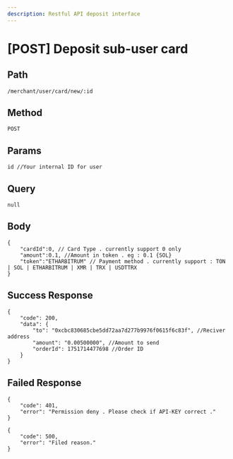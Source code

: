 ```yaml
---
description: Restful API deposit interface
---
```


# \[POST] Deposit sub-user card

## Path

```
/merchant/user/card/new/:id
```

## Method

```
POST
```

## Params

```
id //Your internal ID for user
```

## Query

```
null
```

## Body

```
{
    "cardId":0, // Card Type . currently support 0 only
    "amount":0.1, //Amount in token . eg : 0.1 {SOL}
    "token":"ETHARBITRUM" // Payment method . currently support : TON | SOL | ETHARBITRUM | XMR | TRX | USDTTRX
}
```

## Success Response

```
{
    "code": 200,
    "data": {
        "to": "0xcbc830685cbe5dd72aa7d277b9976f0615f6c83f", //Reciver address
        "amount": "0.00500000", //Amount to send
        "orderId": 1751714477698 //Order ID
    }
}
```

## Failed Response

```
{
    "code": 401,
    "error": "Permission deny . Please check if API-KEY correct ."
}
```

```
{
    "code": 500,
    "error": "Filed reason."
}
```
